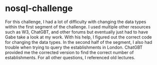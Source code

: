 # nosql-challenge
For this challenge, I had a lot of difficulty with changing the data types within the first segment of the challenge. I used multiple other resources such as W3, ChatGBT, and other forums but eventually just had to have Gabe take a look at my work. With his help, I figured out the correct code for changing the data types. In the second half of the segment, I also had trouble when trying to query the establishments in London. ChatGBT provided me the corrected version to find the correct number of establishments. For all other questions, I referenced old lectures.
